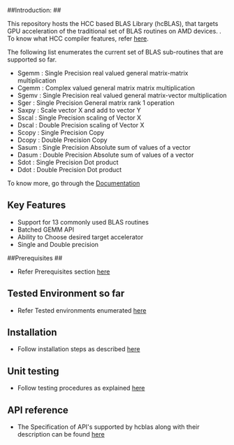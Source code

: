 ##Introduction: ##

This repository hosts the HCC based BLAS Library (hcBLAS), that targets GPU acceleration of the traditional set of BLAS routines on AMD devices. . To know what HCC compiler features, refer [here](https://bitbucket.org/multicoreware/hcc/wiki/Home). 


The following list enumerates the current set of BLAS sub-routines that are supported so far. 

* Sgemm  : Single Precision real valued general matrix-matrix multiplication
* Cgemm  : Complex valued general matrix matrix multiplication
* Sgemv  : Single Precision real valued general matrix-vector multiplication
* Sger   : Single Precision General matrix rank 1 operation
* Saxpy  : Scale vector X and add to vector Y
* Sscal  : Single Precision scaling of Vector X 
* Dscal  : Double Precision scaling of Vector X
* Scopy  : Single Precision Copy 
* Dcopy  : Double Precision Copy
* Sasum : Single Precision Absolute sum of values of a vector
* Dasum : Double Precision Absolute sum of values of a vector
* Sdot  : Single Precision Dot product
* Ddot  : Double Precision Dot product

To know more, go through the [Documentation](http://hcblas-documentation.readthedocs.org/en/latest/)

## Key Features ##

* Support for 13 commonly used BLAS routines
* Batched GEMM API
* Ability to Choose desired target accelerator
* Single and Double precision


##Prerequisites ##

* Refer Prerequisites section [here](http://hcblas-documentation.readthedocs.org/en/latest/#prerequisites)

## Tested Environment so far 

* Refer Tested environments enumerated [here](http://hcblas-documentation.readthedocs.org/en/latest/#tested-environments)


## Installation  

* Follow installation steps as described [here](http://hcblas-documentation.readthedocs.org/en/latest/#installation-steps)


## Unit testing

* Follow testing procedures as explained [here](http://hcblas-documentation.readthedocs.org/en/latest/#unit-testing)

## API reference

* The Specification of API's supported by hcblas along with their description  can be found [here](http://hcblas-documentation.readthedocs.org/en/latest/#hcblas-api-reference)